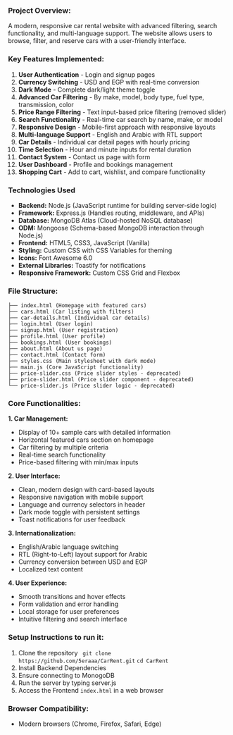 ### **Project Overview:**

A modern, responsive car rental website with advanced filtering, search functionality, and multi-language support. The website allows users to browse, filter, and reserve cars with a user-friendly interface.

### **Key Features Implemented:**

1. **User Authentication** - Login and signup pages
2. **Currency Switching** - USD and EGP with real-time conversion
3. **Dark Mode** - Complete dark/light theme toggle
4. **Advanced Car Filtering** - By make, model, body type, fuel type, transmission, color
5. **Price Range Filtering** - Text input-based price filtering (removed slider)
6. **Search Functionality** - Real-time car search by name, make, or model
7. **Responsive Design** - Mobile-first approach with responsive layouts
8. **Multi-language Support** - English and Arabic with RTL support
9. **Car Details** - Individual car detail pages with hourly pricing
10. **Time Selection** - Hour and minute inputs for rental duration
11. **Contact System** - Contact us page with form
12. **User Dashboard** - Profile and bookings management
13. **Shopping Cart** - Add to cart, wishlist, and compare functionality


### **Technologies Used**

- **Backend:** Node.js (JavaScript runtime for building server-side logic)  
- **Framework:** Express.js (Handles routing, middleware, and APIs)
- **Database:** MongoDB Atlas (Cloud-hosted NoSQL database)  
- **ODM:** Mongoose (Schema-based MongoDB interaction through Node.js)
- **Frontend:** HTML5, CSS3, JavaScript (Vanilla)  
- **Styling:** Custom CSS with CSS Variables for theming  
- **Icons:** Font Awesome 6.0  
- **External Libraries:** Toastify for notifications  
- **Responsive Framework:** Custom CSS Grid and Flexbox

### **File Structure:**

```plaintext
├── index.html (Homepage with featured cars)
├── cars.html (Car listing with filters)
├── car-details.html (Individual car details)
├── login.html (User login)
├── signup.html (User registration)
├── profile.html (User profile)
├── bookings.html (User bookings)
├── about.html (About us page)
├── contact.html (Contact form)
├── styles.css (Main stylesheet with dark mode)
├── main.js (Core JavaScript functionality)
├── price-slider.css (Price slider styles - deprecated)
├── price-slider.html (Price slider component - deprecated)
└── price-slider.js (Price slider logic - deprecated)
```

### **Core Functionalities:**

**1. Car Management:**

- Display of 10+ sample cars with detailed information
- Horizontal featured cars section on homepage
- Car filtering by multiple criteria
- Real-time search functionality
- Price-based filtering with min/max inputs


**2. User Interface:**

- Clean, modern design with card-based layouts
- Responsive navigation with mobile support
- Language and currency selectors in header
- Dark mode toggle with persistent settings
- Toast notifications for user feedback


**3. Internationalization:**

- English/Arabic language switching
- RTL (Right-to-Left) layout support for Arabic
- Currency conversion between USD and EGP
- Localized text content


**4. User Experience:**

- Smooth transitions and hover effects
- Form validation and error handling
- Local storage for user preferences
- Intuitive filtering and search interface


### **Setup Instructions to run it:**

1. Clone the repository
``` git clone https://github.com/5eraaa/CarRent.git```
``` cd CarRent ```
2. Install Backend Dependencies
3. Ensure connecting to MonogoDB 
4. Run the server by typing server.js
6. Access the Frontend `index.html` in a web browser


### **Browser Compatibility:**
- Modern browsers (Chrome, Firefox, Safari, Edge)



